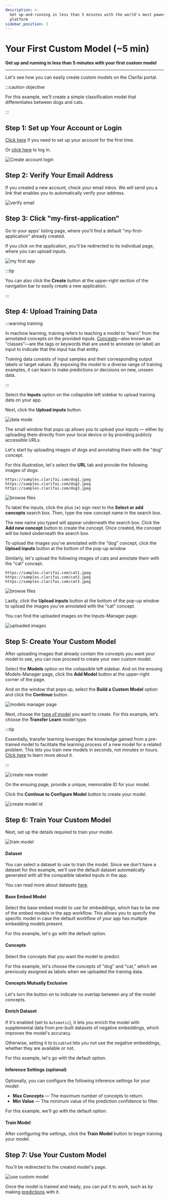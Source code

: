 ```yaml
---
description: >-
  Get up-and-running in less than 5 minutes with the world's most powerful AI
  platform
sidebar_position: 3
---
```


# Your First Custom Model (~5 min)

**Get up and running in less than 5 minutes with your first custom model**
<hr />

Let's see how you can easily create custom models on the Clarifai portal. 

:::caution objective

For this example, we'll create a simple classification model that differentiates between dogs and cats. 

:::

## Step 1: Set up Your Account or Login

[Click here](https://clarifai.com/signup) if you need to set up your account for the first time. 

Or [click here](https://clarifai.com/login) to log in.‌

![Create account login](/img/create_acct_login.png)

## Step 2: Verify Your Email Address

If you created a new account, check your email inbox. We will send you a link that enables you to automatically verify your address.‌

![verify email](/img/verify_email.png)

## Step 3: Click "my-first-application"

Go to your apps' listing page, where you'll find a default "my-first-application" already created.

If you click on the application, you'll be redirected to its individual page, where you can upload inputs.

![my first app](/img/click_my_first_app.png)

:::tip

You can also click the **Create** button at the upper-right section of the navigation bar to easily create a new application.

:::

## Step 4: Upload Training Data

:::warning training

In machine learning, training refers to teaching a model to “learn” from the annotated concepts on the provided inputs. [Concepts](https://docs.clarifai.com/portal-guide/concepts/)—also known as "classes"—are the tags or keywords that are used to annotate (or label) an input to indicate that the input has that entity.

Training data consists of input samples and their corresponding output labels or target values. By exposing the model to a diverse range of training examples, it can learn to make predictions or decisions on new, unseen data.

:::

Select the **Inputs** option on the collapsible left sidebar to upload training data on your app.

Next, click the **Upload inputs** button.

![data mode](/img/data_mode.png)

The small window that pops up allows you to upload your inputs — either by uploading them directly from your local device or by providing publicly accessible URLs. 

Let's start by uploading images of dogs and annotating them with the "dog" concept. 

For this illustration, let's select the **URL** tab and provide the following images of dogs:

```text
https://samples.clarifai.com/dog1.jpeg
https://samples.clarifai.com/dog2.jpeg
https://samples.clarifai.com/dog3.jpeg
```

![browse files](/img/browse_files_custom_model.png)

To label the inputs, click the plus (**+**) sign  next to the **Select or add concepts** search box. Then, type the new concept name in the search box.

The new name you typed will appear underneath the search box. Click the **Add new concept** button to create the concept. Once created, the concept will be listed underneath the search box.

To upload the images you've annotated with the "dog" concept, click the **Upload inputs** button at the bottom of the pop-up window

Similarly, let's upload the following images of cats and annotate them with the "cat" concept.

```text
https://samples.clarifai.com/cat1.jpeg
https://samples.clarifai.com/cat2.jpeg
https://samples.clarifai.com/cat3.jpeg
```

![browse files](/img/browse_files_custom_model_1.png) 

Lastly, click the **Upload inputs** button at the bottom of the pop-up window to upload the images you've annotated with the "cat" concept.

You can find the uploaded images on the Inputs-Manager page. 

![uploaded images](/img/uploaded_images_1.png) 

## Step 5: Create Your Custom Model

After uploading images that already contain the concepts you want your model to see, you can now proceed to create your own custom model.

Select the **Models** option on the collapsible left sidebar. And on the ensuing Models-Manager page, click the **Add Model** button at the upper-right corner of the page.

And on the window that pops up, select the **Build a Custom Model** option and click the **Continue** button.

![models manager page](/img/create_custom_model_1.png)

Next, choose the [type of model](https://docs.clarifai.com/portal-guide/model/model-types) you want to create. For this example, let’s choose the **Transfer Learn** model type.

:::tip

Essentially, transfer learning leverages the knowledge gained from a pre-trained model to facilitate the learning process of a new model for a related problem. This lets you train new models in seconds, not minutes or hours. [Click here](https://docs.clarifai.com/portal-guide/model/model-types/transfer-learning) to learn more about it. 

:::

![create new model](/img/create_custom_model_2.png)

On the ensuing page, provide a unique, memorable ID for your model. 

Click the **Continue to Configure Model** button to create your model. 

![create model id](/img/create_custom_model_3.png)

## Step 6: Train Your Custom Model

Next, set up the details required to train your model. 

![train model](/img/create_custom_model_4.png)

#### Dataset

You can select a dataset to use to train the model. Since we don't have a dataset for this example, we'll use the default dataset automatically generated with all the compatible labeled inputs in the app. 

You can read more about datasets [here](https://docs.clarifai.com/portal-guide/datasets/create-get-update-delete). 

#### Base Embed Model

Select the base embed model to use for embeddings, which has to be one of the embed models in the app workflow. This allows you to specify the specific model in case the default workflow of your app has multiple embedding models present. 

For this example, let's go with the default option. 

#### Concepts

Select the concepts that you want the model to predict. 

For this example, let's choose the concepts of "dog" and "cat," which we previously assigned as labels when we uploaded the training data. 

#### Concepts Mutually Exclusive

Let's turn the button on to indicate no overlap between any of the model concepts.

#### Enrich Dataset

If it's enabled (set to `Automatic`), it lets you enrich the model with supplemental data from pre-built datasets of negative embeddings, which improves the model's accuracy.

Otherwise, setting it to `Disabled` lets you not use the negative embeddings, whether they are available or not.

For this example, let's go with the default option. 

#### Inference Settings (optional)

Optionally, you can configure the following inference settings for your model:

- **Max Concepts** — The maximum number of concepts to return.
- **Min Value** — The minimum value of the prediction confidence to filter. 

For this example, we'll go with the default option.  

#### Train Model

After configuring the settings, click the **Train Model** button to begin training your model.

## Step 7: Use Your Custom Model

You'll be redirected to the created model's page.

![use custom model](/img/create_custom_model_5.png)

Once the model is trained and ready, you can put it to work, such as by making [predictions](https://docs.clarifai.com/portal-guide/ppredict) with it. 

